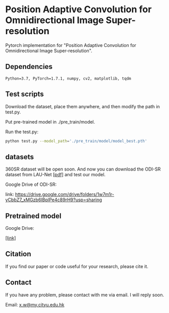 # Position Adaptive Convolution for Omnidirectional Image Super-resolution

Pytorch implementation for "Position Adaptive Convolution for Omnidirectional Image Super-resolution".


## Dependencies
```
Python=3.7, PyTorch=1.7.1, numpy, cv2, matplotlib, tqdm
```

## Test scripts
Download the dataset, place them anywhere, and then modify the path in test.py.

Put pre-trained model in ./pre_train/model.

Run the test.py:
```bash
python test.py --model_path='./pre_train/model/model_best.pth'
```


## datasets 
360SR dataset will be open soon. And now you can download the ODI-SR dataset from LAU-Net [[pdf]](https://openaccess.thecvf.com/content/CVPR2021/html/Deng_LAU-Net_Latitude_Adaptive_Upscaling_Network_for_Omnidirectional_Image_Super-Resolution_CVPR_2021_paper.html) and test our model.

Google Drive of ODI-SR:

link: https://drive.google.com/drive/folders/1w7m1r-yCbbZ7_xMGzb6IBplPe4c89rH9?usp=sharing

## Pretrained model

Google Drive:

[[link]](https://drive.google.com/file/d/1pqq185zlP8-wxrM5rh8U5estT4q4-Bw8/view?usp=sharing)

## Citation
If you find our paper or code useful for your research, please cite it.

## Contact

If you have any problem, please contact with me via email. I will reply soon.

Email: x.w@my.cityu.edu.hk
